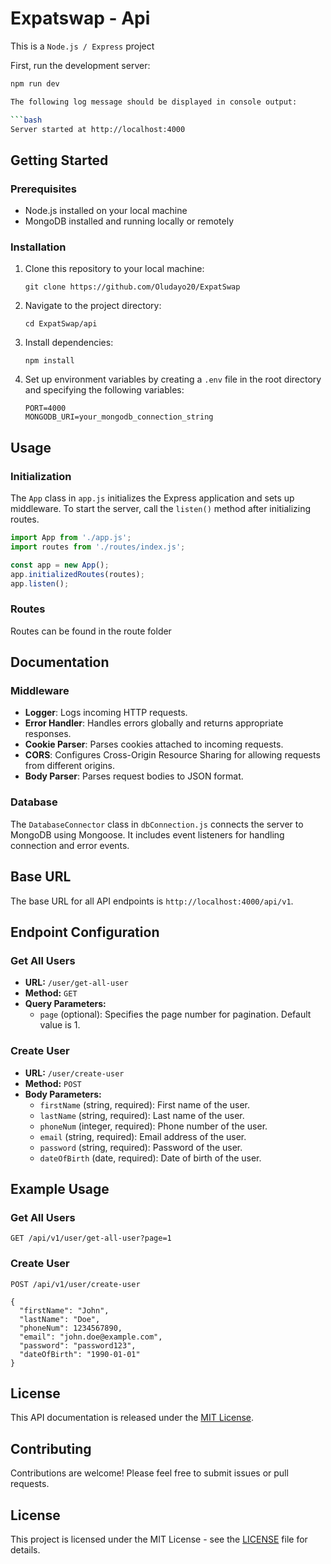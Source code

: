 # Expatswap - Api

This is a `Node.js / Express` project

First, run the development server:

````bash
npm run dev

The following log message should be displayed in console output:

```bash
Server started at http://localhost:4000
````

## Getting Started

### Prerequisites

- Node.js installed on your local machine
- MongoDB installed and running locally or remotely

### Installation

1. Clone this repository to your local machine:
   ```
   git clone https://github.com/Oludayo20/ExpatSwap
   ```
2. Navigate to the project directory:
   ```
   cd ExpatSwap/api
   ```
3. Install dependencies:
   ```
   npm install
   ```
4. Set up environment variables by creating a `.env` file in the root directory and specifying the following variables:
   ```
   PORT=4000
   MONGODB_URI=your_mongodb_connection_string
   ```

## Usage

### Initialization

The `App` class in `app.js` initializes the Express application and sets up middleware. To start the server, call the `listen()` method after initializing routes.

```javascript
import App from './app.js';
import routes from './routes/index.js';

const app = new App();
app.initializedRoutes(routes);
app.listen();
```

### Routes

Routes can be found in the route folder

## Documentation

### Middleware

- **Logger**: Logs incoming HTTP requests.
- **Error Handler**: Handles errors globally and returns appropriate responses.
- **Cookie Parser**: Parses cookies attached to incoming requests.
- **CORS**: Configures Cross-Origin Resource Sharing for allowing requests from different origins.
- **Body Parser**: Parses request bodies to JSON format.

### Database

The `DatabaseConnector` class in `dbConnection.js` connects the server to MongoDB using Mongoose. It includes event listeners for handling connection and error events.

## Base URL

The base URL for all API endpoints is `http://localhost:4000/api/v1`.

## Endpoint Configuration

### Get All Users

- **URL:** `/user/get-all-user`
- **Method:** `GET`
- **Query Parameters:**
  - `page` (optional): Specifies the page number for pagination. Default value is 1.

### Create User

- **URL:** `/user/create-user`
- **Method:** `POST`
- **Body Parameters:**
  - `firstName` (string, required): First name of the user.
  - `lastName` (string, required): Last name of the user.
  - `phoneNum` (integer, required): Phone number of the user.
  - `email` (string, required): Email address of the user.
  - `password` (string, required): Password of the user.
  - `dateOfBirth` (date, required): Date of birth of the user.

## Example Usage

### Get All Users

```http
GET /api/v1/user/get-all-user?page=1
```

### Create User

```http
POST /api/v1/user/create-user

{
  "firstName": "John",
  "lastName": "Doe",
  "phoneNum": 1234567890,
  "email": "john.doe@example.com",
  "password": "password123",
  "dateOfBirth": "1990-01-01"
}
```

## License

This API documentation is released under the [MIT License](LICENSE).

## Contributing

Contributions are welcome! Please feel free to submit issues or pull requests.

## License

This project is licensed under the MIT License - see the [LICENSE](LICENSE) file for details.
